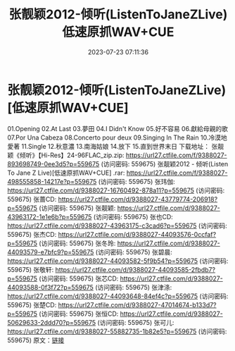 ﻿---
title: 张靓颖2012-倾听(ListenToJaneZLive)低速原抓WAV+CUE
date: 2023-07-23 07:11:36
categories: WAV车载音乐、镜像
tags: 华语中文
---
# 张靓颖2012-倾听(ListenToJaneZLive)[低速原抓WAV+CUE]

01.Opening
02.At Last
03.夢田
04.I Didn't Know
05.好不容易
06.獻給母親的歌
07.Por Una Cabeza
08.Concerto pour deux
09.Singing In The Rain
10.冷漠地愛著
11.Single
12.秋意濃
13.南海姑娘
14.放下
15.直到世界末日
下载地址：
张靓颖《倾听》【Hi-Res】24-96FLAC_zip.zip: https://url27.ctfile.com/f/9388027-893698749-0ee3d5?p=559675
(访问密码: 559675)
张靓颖2012 - 倾听(Listen To Jane Z Live)[低速原抓WAV+CUE] .rar: https://url27.ctfile.com/f/9388027-498555858-14217e?p=559675
(访问密码: 559675)
张玮伽: https://url27.ctfile.com/d/9388027-16760492-878a11?p=559675
(访问密码: 559675)
张蔷CD: https://url27.ctfile.com/d/9388027-43779774-206918?p=559675
(访问密码: 559675)
张靓颖: https://url27.ctfile.com/d/9388027-43963172-1e1e6b?p=559675
(访问密码: 559675)
张也CD: https://url27.ctfile.com/d/9388027-43963175-c3cad6?p=559675
(访问密码: 559675)
张杰CD: https://url27.ctfile.com/d/9388027-44093576-0ccfaf?p=559675
(访问密码: 559675)
张冬玲: https://url27.ctfile.com/d/9388027-44093579-e7bfc9?p=559675
(访问密码: 559675)
张碧晨: https://url27.ctfile.com/d/9388027-44093582-5f9b54?p=559675
(访问密码: 559675)
张敬轩: https://url27.ctfile.com/d/9388027-44093585-2fbdb7?p=559675
(访问密码: 559675)
张芯CD: https://url27.ctfile.com/d/9388027-44093588-0f3f72?p=559675
(访问密码: 559675)
张津涤: https://url27.ctfile.com/d/9388027-44093648-84ef4c?p=559675
(访问密码: 559675)
张楚CD: https://url27.ctfile.com/d/9388027-47014674-b133d7?p=559675
(访问密码: 559675)
张恒CD: https://url27.ctfile.com/d/9388027-50629633-2ddd70?p=559675
(访问密码: 559675)
张可儿: https://url27.ctfile.com/d/9388027-55882735-1b82e5?p=559675
(访问密码: 559675)
原文：[链接](https://blog.sina.com.cn/s/blog_1647c7e76010312sw.html)